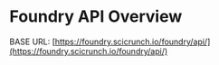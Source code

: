 # Foundry API Overview

BASE URL: [https://foundry.scicrunch.io/foundry/api/](https://foundry.scicrunch.io/foundry/api/)

